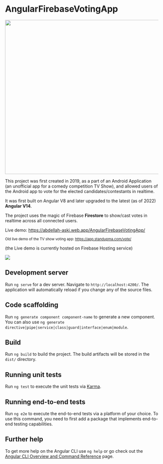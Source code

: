 # AngularFirebaseVotingApp
<p align="center">
  <img width="505" height="auto" src="https://i.imgur.com/lRohjYR.png">
</p>

This project was first created in 2019, as a part of an Android Application (an unofficial app for a comedy competition TV Show), and allowed users of the Android app to vote for the elected candidates/contestants in realtime.

It was first built on Angular V8 and later upgraded to the latest (as of 2022) **Angular V14**.

The project uses the magic of Firebase **Firestore** to show/cast votes in realtime across all connected users.

Live demo: https://abdellah-aski.web.app/AngularFirebaseVotingApp/

<sub>Old live demo of the TV show voting app: https://app.standupma.com/vote/</sub>

(the Live demo is currently hosted on Firebase Hosting service)

![](https://i.imgur.com/o4Ow96o.gif)
## Development server

Run `ng serve` for a dev server. Navigate to `http://localhost:4200/`. The application will automatically reload if you change any of the source files.

## Code scaffolding

Run `ng generate component component-name` to generate a new component. You can also use `ng generate directive|pipe|service|class|guard|interface|enum|module`.

## Build

Run `ng build` to build the project. The build artifacts will be stored in the `dist/` directory.

## Running unit tests

Run `ng test` to execute the unit tests via [Karma](https://karma-runner.github.io).

## Running end-to-end tests

Run `ng e2e` to execute the end-to-end tests via a platform of your choice. To use this command, you need to first add a package that implements end-to-end testing capabilities.

## Further help

To get more help on the Angular CLI use `ng help` or go check out the [Angular CLI Overview and Command Reference](https://angular.io/cli) page.
